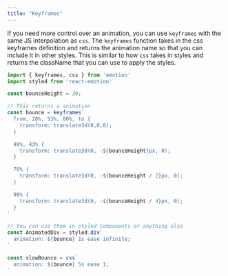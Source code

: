```yaml
---
title: "Keyframes"
---
```


If you need more control over an animation, you can use `keyframes` with the same JS interpolation as `css`.
The `keyframes` function takes in the css keyframes definition and returns the animation name so that you can include it in other styles. This is similar to how `css` takes in styles and returns the className that you can use to apply the styles.

```jsx
import { keyframes, css } from 'emotion'
import styled from 'react-emotion'

const bounceHeight = 30;

// This returns a animation
const bounce = keyframes`
  from, 20%, 53%, 80%, to {
    transform: translate3d(0,0,0);
  }

  40%, 43% {
    transform: translate3d(0, -${bounceHeight}px, 0);
  }

  70% {
    transform: translate3d(0, -${bounceHeight / 2}px, 0);
  }

  90% {
    transform: translate3d(0, -${bounceHeight / 4}px, 0);
  }
`

// You can use them in styled components or anything else
const AnimatedDiv = styled.div`
  animation: ${bounce} 1s ease infinite;
`

const slowBounce = css`
  animation: ${bounce} 5s ease 1;
`
```

